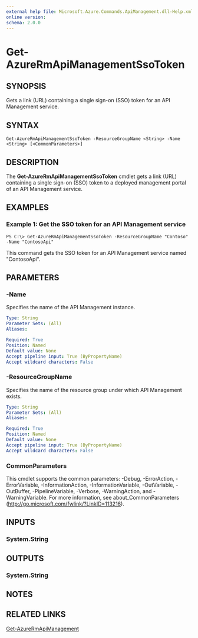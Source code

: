 ```yaml
---
external help file: Microsoft.Azure.Commands.ApiManagement.dll-Help.xml
online version:
schema: 2.0.0
---
```


# Get-AzureRmApiManagementSsoToken

## SYNOPSIS
Gets a link (URL) containing a single sign-on (SSO) token for an API Management service.

## SYNTAX

```
Get-AzureRmApiManagementSsoToken -ResourceGroupName <String> -Name <String> [<CommonParameters>]
```

## DESCRIPTION
The **Get-AzureRmApiManagementSsoToken** cmdlet gets a link (URL) containing a single sign-on (SSO) token to a deployed management portal of an API Management service.

## EXAMPLES

### Example 1: Get the SSO token for an API Management service
```
PS C:\> Get-AzureRmApiManagementSsoToken -ResourceGroupName "Contoso" -Name "ContosoApi"
```

This command gets the SSO token for an API Management service named "ContosoApi".

## PARAMETERS

### -Name
Specifies the name of the API Management instance.

```yaml
Type: String
Parameter Sets: (All)
Aliases:

Required: True
Position: Named
Default value: None
Accept pipeline input: True (ByPropertyName)
Accept wildcard characters: False
```

### -ResourceGroupName
Specifies the name of the resource group under which API Management exists.

```yaml
Type: String
Parameter Sets: (All)
Aliases:

Required: True
Position: Named
Default value: None
Accept pipeline input: True (ByPropertyName)
Accept wildcard characters: False
```

### CommonParameters
This cmdlet supports the common parameters: -Debug, -ErrorAction, -ErrorVariable, -InformationAction, -InformationVariable, -OutVariable, -OutBuffer, -PipelineVariable, -Verbose, -WarningAction, and -WarningVariable. For more information, see about_CommonParameters (http://go.microsoft.com/fwlink/?LinkID=113216).

## INPUTS

### System.String

## OUTPUTS

### System.String

## NOTES

## RELATED LINKS

[Get-AzureRmApiManagement](./Get-AzureRmApiManagement.md)

